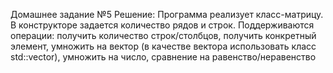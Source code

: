 Домашнее задание №5
 Решение:
 Программа реализует класс-матрицу. В конструкторе задается количество рядов и строк. Поддерживаются операции: получить количество строк/столбцов, получить конкретный элемент, умножить на вектор (в качестве вектора использовать класс std::vector<double>), умножить на число, сравнение на равенство/неравенство

